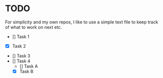 # TODO

For simplicity and my own repos, I like to use a simple text file to keep track of what to work on next etc.

-   [] Task 1
-   [x] Task 2
-   [] Task 3
-   [] Task 4
    -   [] Task A
    -   [x] Task B
